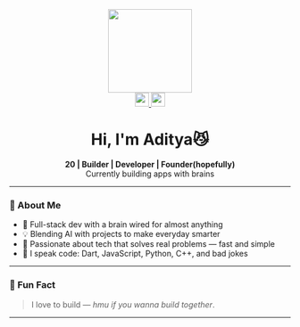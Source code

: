 <div align="center">
  <img height="150" src="https://raw.githubusercontent.com/TheDudeThatCode/TheDudeThatCode/master/Assets/Developer.gif"/>
</div>


<div align="center">
  <a href="https://www.linkedin.com/in/aditya-gupta-53625b255/" target="_blank">
    <img src="https://img.shields.io/static/v1?message=LinkedIn&logo=linkedin&label=&color=0077B5&logoColor=white&labelColor=&style=for-the-badge" height="25" />
  </a>
  <a href="https://twitter.com/deadlockedirl" target="_blank">
    <img src="https://img.shields.io/static/v1?message=Twitter&logo=twitter&label=&color=1DA1F2&logoColor=white&labelColor=&style=for-the-badge" height="25" />
  </a>
</div>


<div align="center">
  <h1 align="center">Hi, I'm Aditya😼</h1>
  <b>20 | Builder | Developer | Founder(hopefully)</b><br/>
  Currently building apps with brains
</div>

---

### 👀 About Me

- 🎯 Full-stack dev with a brain wired for almost anything  
- 💡 Blending AI with projects to make everyday smarter 
- 🌱 Passionate about tech that solves real problems — fast and simple  
- 💬 I speak code: Dart, JavaScript, Python, C++, and bad jokes  

---

### 🧠 Fun Fact

> I love to build — *hmu if you wanna build together*.  

---

